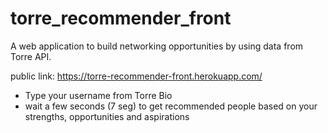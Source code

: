 # torre_recommender_front
A web application to build networking opportunities by using data from Torre API.

public link: https://torre-recommender-front.herokuapp.com/

- Type your username from Torre Bio
- wait a few seconds (7 seg) to get recommended people based on your strengths, opportunities and aspirations